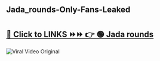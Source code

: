 
 ## Jada_rounds-Only-Fans-Leaked

# <h2><a href="https://clipsfans.com/Jada_rounds&ref=git">🔗 Click to LINKS ⏩⏩ 👉 🟢 Jada rounds </a></h2>

<a href="https://clipsfans.com/Jada_rounds&ref=git" rel="nofollow" data-target="animated-image.originalLink"><img src="https://i.ibb.co.com/xMMVF88/686577567.gif" alt="Viral Video Original" style="max-width: 100%; display: inline-block;" data-target="animated-image.originalImage"></a>
